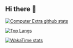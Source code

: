 ## Hi there 🥷

[![Computer Extra github stats](https://github-readme-stats.vercel.app/api?username=jayzone91&count_private=true&show_icons=true)](https://github.com/computerextra)

[![Top Langs](https://github-readme-stats.vercel.app/api/top-langs/?username=jayzone91)](https://github.com/computerextra)

[![WakaTime stats](https://github-readme-stats.vercel.app/api/wakatime?username=jayzone91)](https://github.com/computerextra)

